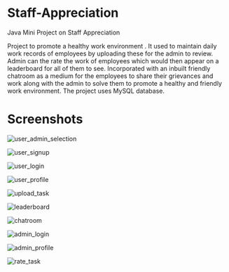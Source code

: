 # Staff-Appreciation
Java Mini Project on Staff Appreciation

Project  to promote a healthy work environment .
It used to maintain daily work records of employees by uploading these for the admin to review. 
Admin can the rate the work of employees which would then appear on a leaderboard  for all of them to see. 
Incorporated with an inbuilt friendly chatroom  as a medium for the employees to share their grievances 
and  work  along  with  the  admin  to  solve  them  to   promote  a healthy and friendly work environment.
The project uses MySQL database.

# Screenshots

![user_admin_selection](https://user-images.githubusercontent.com/41786609/54942491-34504100-4f55-11e9-87b0-083e1d775745.jpg)

![user_signup](https://user-images.githubusercontent.com/41786609/54942943-38c92980-4f56-11e9-948c-e5822c825de9.jpg)

![user_login](https://user-images.githubusercontent.com/41786609/54942967-45e61880-4f56-11e9-8a42-62c3324a14a0.jpg)

![user_profile](https://user-images.githubusercontent.com/41786609/54942972-49799f80-4f56-11e9-844e-0b63bb0f1f0d.jpg)

![upload_task](https://user-images.githubusercontent.com/41786609/54943062-7b8b0180-4f56-11e9-9577-25b7856310f1.jpg)

![leaderboard](https://user-images.githubusercontent.com/41786609/54943068-7ded5b80-4f56-11e9-8f35-03eec232837f.jpg)

![chatroom](https://user-images.githubusercontent.com/41786609/54943072-7fb71f00-4f56-11e9-9882-6ad943389c75.jpg)

![admin_login](https://user-images.githubusercontent.com/41786609/54943131-ab3a0980-4f56-11e9-830e-749f27f79a67.jpg)

![admin_profile](https://user-images.githubusercontent.com/41786609/54943136-aecd9080-4f56-11e9-97f1-d7f2d16ea20c.jpg)

![rate_task](https://user-images.githubusercontent.com/41786609/54943144-b12fea80-4f56-11e9-8bb7-0a609e565a13.jpg)

